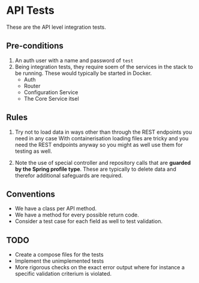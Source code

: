 API Tests
=========

These are the API level integration tests.  

Pre-conditions
--------------
1. An auth user with a name and password of `test`
2. Being integration tests, they require soem of the services in the stack to be running. These would typically be started in Docker.
    * Auth
    * Router
    * Configuration Service
    * The Core Service itsel



Rules
-----
1. Try not to load data in ways other than through the REST endpoints you need in any case
With containerisation loading files are tricky and you need the REST endpoints anyway so you might as well use them for testing as well.

2. Note the use of special controller and repository calls that are **guarded by the Spring profile type**. These are typically to delete 
data and therefor additional safeguards are required. 


Conventions
------------

* We have a class per API method.
* We have a method for every possible return code.
* Consider a test case for each field as well to test validation.

TODO
----

* Create a compose files for the tests
* Implement the unimplemented tests
* More rigorous checks on the exact error output where for instance a specific validation criterium is violated.